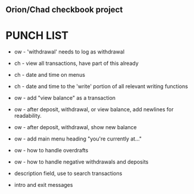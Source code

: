 ## Orion/Chad checkbook project

# PUNCH LIST

* ow - 'withdrawal' needs to log as withdrawal
* ch - view all transactions, have part of this already
* ch - date and time on menus
* ch - date and time to the 'write' portion of all relevant writing functions
* ow - add "view balance" as a transaction
* ow - after deposit, withdrawal, or view balance, add newlines for readability.
* ow - after deposit, withdrawal, show new balance
* ow - add main menu heading "you're currently at..."
* ow - how to handle overdrafts
* ow - how to handle negative withdrawals and deposits
* description field, use to search transactions

* intro and exit messages



